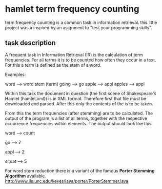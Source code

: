 # hamlet term frequency counting

term frequency counting is a common task in information retrieval. 
this little project was a inspired by an asignment to "test your programming skills".

## task description

A frequent task in Information Retrieval (IR) is the calculation of term frequencies. For all terms it is to be counted how often they occur in a text. For this a term is defined as the stem of a word. 

Examples:

word --> word stem (term)  going --> go  apple --> appl  apples --> appl
  
Within this task the document in question (the first scene of Shakespeare's Hamlet (hamlet.xml)) is in XML format. Therefore first that file must be downloaded and parsed. After this only the contents of the <LINE> is to be taken.

From this the term frequencies (after stemming) are to be calculated. The output of the program is a list of all terms, together with the respective occurrence frequencies within <LINE> elements. 
The output should look like this:
  
word --> count

go --> 7

appl --> 2

situat --> 5


For word stem reduction there is a variant of the famous **Porter Stemming Algorithm** available. 
http://www.ils.unc.edu/keyes/java/porter/PorterStemmer.java
